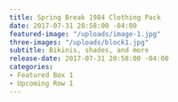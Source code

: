 ```yaml
---
title: Spring Break 1984 Clothing Pack
date: 2017-07-31 20:58:00 -04:00
featured-image: "/uploads/image-1.jpg"
three-images: "/uploads/block1.jpg"
subtitle: Bikinis, shades, and more
release-date: 2017-07-31 20:58:00 -04:00
categories:
- Featured Box 1
- Upcoming Row 1
---
```


